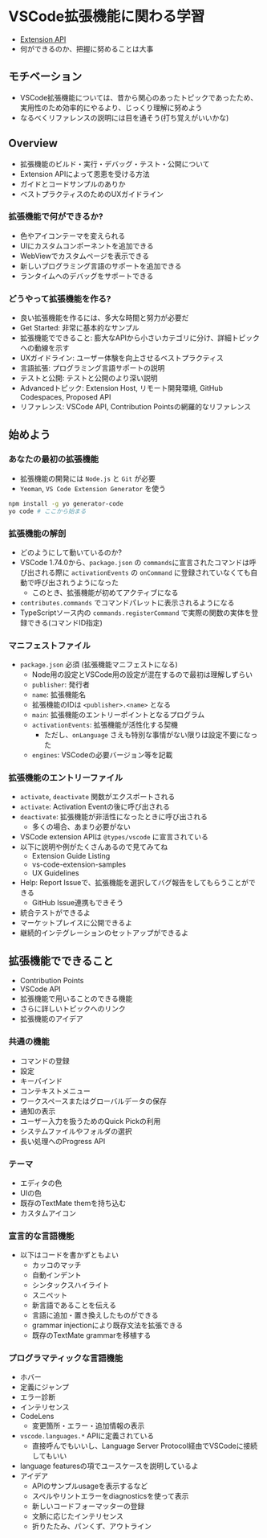 # VSCode拡張機能に関わる学習

- [Extension API](https://code.visualstudio.com/api)
- 何ができるのか、把握に努めることは大事

## モチベーション

- VSCode拡張機能については、昔から関心のあったトピックであったため、実用性のため効率的にやるより、じっくり理解に努めよう
- なるべくリファレンスの説明には目を通そう(打ち覚えがいいかな)

## Overview

- 拡張機能のビルド・実行・デバッグ・テスト・公開について
- Extension APIによって恩恵を受ける方法
- ガイドとコードサンプルのありか
- ベストプラクティスのためのUXガイドライン

### 拡張機能で何ができるか?

- 色やアイコンテーマを変えられる
- UIにカスタムコンポーネントを追加できる
- WebViewでカスタムページを表示できる
- 新しいプログラミング言語のサポートを追加できる
- ランタイムへのデバッグをサポートできる

### どうやって拡張機能を作る?

- 良い拡張機能を作るには、多大な時間と努力が必要だ
- Get Started: 非常に基本的なサンプル
- 拡張機能でできること: 膨大なAPIから小さいカテゴリに分け、詳細トピックへの動線を示す
- UXガイドライン: ユーザー体験を向上させるベストプラクティス
- 言語拡張: プログラミング言語サポートの説明
- テストと公開: テストと公開のより深い説明
- Advancedトピック: Extension Host, リモート開発環境, GitHub Codespaces, Proposed API
- リファレンス: VSCode API, Contribution Pointsの網羅的なリファレンス

## 始めよう

### あなたの最初の拡張機能

- 拡張機能の開発には `Node.js` と `Git` が必要
- `Yeoman`, `VS Code Extension Generator` を使う

```bash
npm install -g yo generator-code
yo code # ここから始まる
```

### 拡張機能の解剖

- どのようにして動いているのか?
- VSCode 1.74.0から、`package.json` の `commands`に宣言されたコマンドは呼び出される際に `activationEvents` の `onCommand` に登録されていなくても自動で呼び出されうようになった
  - このとき、拡張機能が初めてアクティブになる
- `contributes.commands` でコマンドパレットに表示されるようになる
- TypeScriptソース内の `commands.registerCommand` で実際の関数の実体を登録できる(コマンドID指定)

### マニフェストファイル

- `package.json` 必須 (拡張機能マニフェストになる)
  - Node用の設定とVSCode用の設定が混在するので最初は理解しずらい
  - `publisher`: 発行者
  - `name`: 拡張機能名
  - 拡張機能のIDは `<publisher>.<name>` となる
  - `main`: 拡張機能のエントリーポイントとなるプログラム
  - `activationEvents`: 拡張機能が活性化する契機
    - ただし、`onLanguage` さえも特別な事情がない限りは設定不要になった
  - `engines`: VSCodeの必要バージョン等を記載

### 拡張機能のエントリーファイル

- `activate`, `deactivate` 関数がエクスポートされる
- `activate`: Activation Eventの後に呼び出される
- `deactivate`: 拡張機能が非活性になったときに呼び出される
  - 多くの場合、あまり必要がない
- VSCode extension APIは `@types/vscode` に宣言されている
- 以下に説明や例がたくさんあるので見てみてね
  - Extension Guide Listing
  - vs-code-extension-samples
  - UX Guidelines
- Help: Report Issueで、拡張機能を選択してバグ報告をしてもらうことができる
  - GitHub Issue連携もできそう
- 統合テストができるよ
- マーケットプレイスに公開できるよ
- 継続的インテグレーションのセットアップができるよ

## 拡張機能でできること

- Contribution Points
- VSCode API
- 拡張機能で用いることのできる機能
- さらに詳しいトピックへのリンク
- 拡張機能のアイデア

### 共通の機能

- コマンドの登録
- 設定
- キーバインド
- コンテキストメニュー
- ワークスペースまたはグローバルデータの保存
- 通知の表示
- ユーザー入力を扱うためのQuick Pickの利用
- システムファイルやフォルダの選択
- 長い処理へのProgress API

### テーマ

- エディタの色
- UIの色
- 既存のTextMate themを持ち込む
- カスタムアイコン

### 宣言的な言語機能

- 以下はコードを書かずともよい
  - カッコのマッチ
  - 自動インデント
  - シンタックスハイライト
  - スニペット
  - 新言語であることを伝える
  - 言語に追加・置き換えしたものができる
  - grammar injectionにより既存文法を拡張できる
  - 既存のTextMate grammarを移植する

### プログラマティックな言語機能

- ホバー
- 定義にジャンプ
- エラー診断
- インテリセンス
- CodeLens
  - 変更箇所・エラー・追加情報の表示
- `vscode.languages.*` APIに定義されている
  - 直接呼んでもいいし、Language Server Protocol経由でVSCodeに接続してもいい
- language featuresの項でユースケースを説明しているよ
- アイデア
  - APIのサンプルusageを表示するなど
  - スペルやリントエラーをdiagnosticsを使って表示
  - 新しいコードフォーマッターの登録
  - 文脈に応じたインテリセンス
  - 折りたたみ、パンくず、アウトライン
